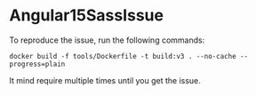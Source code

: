# Angular15SassIssue

To reproduce the issue, run the following commands:

```
docker build -f tools/Dockerfile -t build:v3 . --no-cache --progress=plain
```

It mind require multiple times until you get the issue.